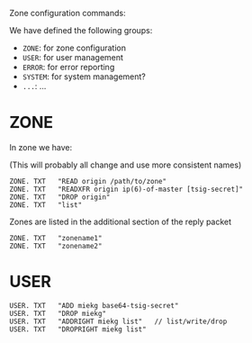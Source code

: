 Zone configuration commands:

We have defined the following groups:

* `ZONE`:   for zone configuration
* `USER`:   for user management
* `ERROR`:  for error reporting
* `SYSTEM`: for system management?
* `...`:    ...


# ZONE

In zone we have:

(This will probably all change and use more consistent names)

    ZONE. TXT   "READ origin /path/to/zone"
    ZONE. TXT   "READXFR origin ip(6)-of-master [tsig-secret]"
    ZONE. TXT   "DROP origin"
    ZONE. TXT   "list"

Zones are listed in the additional section of the reply packet

    ZONE. TXT   "zonename1"
    ZONE. TXT   "zonename2"

# USER

    USER. TXT   "ADD miekg base64-tsig-secret"
    USER. TXT   "DROP miekg"
    USER. TXT   "ADDRIGHT miekg list"   // list/write/drop
    USER. TXT   "DROPRIGHT miekg list"
